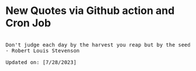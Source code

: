 # New Quotes via Github action and Cron Job

<pre>
<!-- #quote -->
Don't judge each day by the harvest you reap but by the seeds that you plant.
- Robert Louis Stevenson

Updated on: [7/28/2023]
<!-- #quoteEnd -->
</pre>
